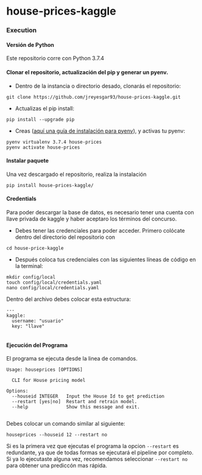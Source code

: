 # house-prices-kaggle



### Execution 

#### Versión de Python

Este repositorio corre con Python 3.7.4

 
####  Clonar el repositorio, actualización del pip y generar un pyenv. 

- Dentro de la instancia o directorio desado, clonarás el repositorio:

`git clone https://github.com/jreyesgar93/house-prices-kaggle.git`

- Actualizas el pip install:

`pip install --upgrade pip`

- Creas ([aquí una guía de instalación para pyenv](https://github.com/pyenv/pyenv)), y activas tu pyenv:

```
pyenv virtualenv 3.7.4 house-prices
pyenv activate house-prices
```

#### Instalar paquete 
Una vez descargado el repositorio, realiza la instalación

```
pip install house-prices-kaggle/
```

#### Credentials

Para poder descargar la base de datos, es necesario tener una cuenta con llave privada de kaggle y haber aceptaro los términos del concurso. 

- Debes tener las credenciales para poder acceder. Primero colócate dentro del directorio del repositorio con 
```
cd house-price-kaggle
```
- Después coloca tus credenciales con las siguientes líneas de código en la terminal:
```
mkdir config/local
touch config/local/credentials.yaml
nano config/local/credentials.yaml
```
Dentro del archivo debes colocar esta estructura:

```
---
kaggle:
  username: "usuario"
  key: "llave"
  
```

#### Ejecución del Programa
El programa se ejecuta desde la linea de comandos.

```
Usage: houseprices [OPTIONS]

  CLI for House pricing model

Options:
  --houseid INTEGER   Input the House Id to get prediction
  --restart [yes|no]  Restart and retrain model.
  --help              Show this message and exit.


```

Debes colocar un comando similar al siguiente:


```
houseprices --houseid 12 --restart no

```

Si es la primera vez que ejecutas el programa la opcion `--restart` es redundante, ya que de todas formas se ejecutará el pipeline por completo. Si ya lo ejecutaste alguna vez, recomendamos seleccionar `--restart no` para obtener una prediccón mas rápida.

